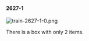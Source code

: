 #### 2627-1
![train-2627-1-0.png](https://github.com/lil-lab/nlvr/raw/master/nlvr/train/images/60/train-2627-1-0.png "train-2627-1-0.png")

There is a box with only 2 items.